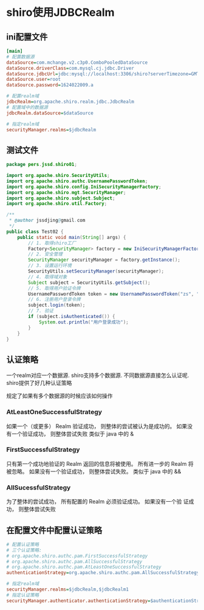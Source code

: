 # shiro使用JDBCRealm

## ini配置文件

```ini
[main]
# 配置数据源
dataSource=com.mchange.v2.c3p0.ComboPooledDataSource
dataSource.driverClass=com.mysql.cj.jdbc.Driver
dataSource.jdbcUrl=jdbc:mysql://localhost:3306/shiro?serverTimezone=GMT
dataSource.user=root
dataSource.password=1624022009.a

# 配置realm域
jdbcRealm=org.apache.shiro.realm.jdbc.JdbcRealm
# 配置域中的数据源
jdbcRealm.dataSource=$dataSource

# 指定realm域
securityManager.realms=$jdbcRealm
```

## 测试文件

```java
package pers.jssd.shiro01;

import org.apache.shiro.SecurityUtils;
import org.apache.shiro.authc.UsernamePasswordToken;
import org.apache.shiro.config.IniSecurityManagerFactory;
import org.apache.shiro.mgt.SecurityManager;
import org.apache.shiro.subject.Subject;
import org.apache.shiro.util.Factory;

/**
 * @author jssdjing@gmail.com
 */
public class Test02 {
    public static void main(String[] args) {
        // 1. 取得shiro工厂
        Factory<SecurityManager> factory = new IniSecurityManagerFactory("classpath:shiro.ini");
        // 2. 安全管理
        SecurityManager securityManager = factory.getInstance();
        // 3. 设置运行环境
        SecurityUtils.setSecurityManager(securityManager);
        // 4. 取得域对象
        Subject subject = SecurityUtils.getSubject();
        // 5. 取得用户验证令牌
        UsernamePasswordToken token = new UsernamePasswordToken("zs", "123456");
        // 6. 注册用户登录令牌
        subject.login(token);
        // 7. 验证
        if (subject.isAuthenticated()) {
            System.out.println("用户登录成功");
        }
    }
}
```

## 认证策略

一个realm对应一个数据源. shiro支持多个数据源. 不同数据源直接怎么认证呢. shiro提供了好几种认证策略

  规定了如果有多个数据源的时候应该如何操作

### AtLeastOneSuccessfulStrategy

如果一个（或更多） Realm 验证成功， 则整体的尝试被认为是成功的。
如果没有一个验证成功，
则整体尝试失败 类似于 java 中的 &

### FirstSuccessfulStrategy

只有第一个成功地验证的 Realm 返回的信息将被使用。 所有进一步的
Realm 将被忽略。 如果没有一个验证成功， 则整体尝试失败。
类似于 java 中的 &&

### AllSucessfulStrategy

为了整体的尝试成功， 所有配置的 Realm 必须验证成功。 如果没有一个验
证成功， 则整体尝试失败  

## 在配置文件中配置认证策略

```ini
# 配置认证策略
# 三个认证策略:
# org.apache.shiro.authc.pam.FirstSuccessfulStrategy
# org.apache.shiro.authc.pam.AllSuccessfulStrategy
# org.apache.shiro.authc.pam.AtLeastOneSuccessfulStrategy
authenticationStrategy=org.apache.shiro.authc.pam.AllSuccessfulStrategy

# 指定realm域
securityManager.realms=$jdbcRealm,$jdbcRealm1
# 指定认证策略
securityManager.authenticator.authenticationStrategy=$authenticationStrategy
```



